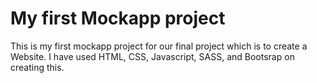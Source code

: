 # My first Mockapp project
This is my first mockapp project for our final project which is to create a Website. I have used HTML, CSS, Javascript, SASS, and Bootsrap on creating this.

